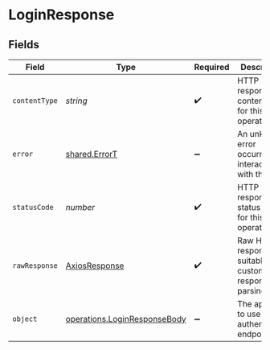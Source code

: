 # LoginResponse


## Fields

| Field                                                                               | Type                                                                                | Required                                                                            | Description                                                                         |
| ----------------------------------------------------------------------------------- | ----------------------------------------------------------------------------------- | ----------------------------------------------------------------------------------- | ----------------------------------------------------------------------------------- |
| `contentType`                                                                       | *string*                                                                            | :heavy_check_mark:                                                                  | HTTP response content type for this operation                                       |
| `error`                                                                             | [shared.ErrorT](../../../sdk/models/shared/errort.md)                               | :heavy_minus_sign:                                                                  | An unknown error occurred interacting with the API.                                 |
| `statusCode`                                                                        | *number*                                                                            | :heavy_check_mark:                                                                  | HTTP response status code for this operation                                        |
| `rawResponse`                                                                       | [AxiosResponse](https://axios-http.com/docs/res_schema)                             | :heavy_check_mark:                                                                  | Raw HTTP response; suitable for custom response parsing                             |
| `object`                                                                            | [operations.LoginResponseBody](../../../sdk/models/operations/loginresponsebody.md) | :heavy_minus_sign:                                                                  | The api key to use for authenticated endpoints.                                     |